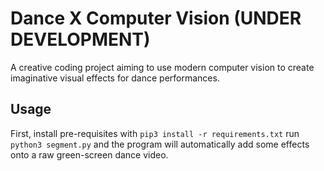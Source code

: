 # Dance X Computer Vision (UNDER DEVELOPMENT)
A creative coding project aiming to use modern computer vision to create imaginative visual effects for dance performances.

## Usage
First, install pre-requisites with `pip3 install -r requirements.txt`
run `python3 segment.py` and the program will automatically add some effects onto a raw green-screen dance video.
